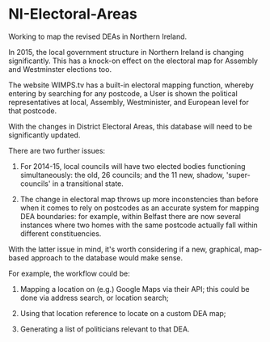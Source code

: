 NI-Electoral-Areas
==================

Working to map the revised DEAs in Northern Ireland.

In 2015, the local government structure in Northern Ireland is changing significantly. This has a knock-on effect on the electoral map for Assembly and Westminster elections too.

The website WIMPS.tv has a built-in electoral mapping function, whereby entering by searching for any postcode, a User is shown the political representatives at local, Assembly, Westminister, and European level for that postcode.

With the changes in District Electoral Areas, this database will need to be significantly updated.


There are two further issues:

1. For 2014-15, local councils will have two elected bodies functioning simultaneously: the old, 26 councils; and the 11 new, shadow, 'super-councils' in a transitional state.

2. The change in electoral map throws up more inconstencies than before when it comes to rely on postcodes as an accurate system for mapping DEA boundaries: for example, within Belfast there are now several instances where two homes with the same postcode actually fall within different constituencies.


With the latter issue in mind, it's worth considering if a new, graphical, map-based approach to the database would make sense.

For example, the workflow could be:

1. Mapping a location on (e.g.) Google Maps via their API; this could be done via address search, or location search;

2. Using that location reference to locate on a custom DEA map;

3. Generating a list of politicians relevant to that DEA.
